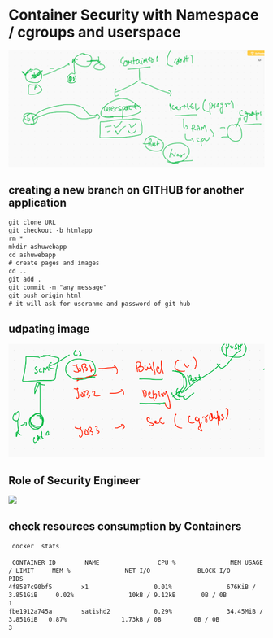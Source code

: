 # Container Security with Namespace / cgroups and userspace 

<img src="contsec.png">

## creating a new branch on GITHUB for another application 

```
git clone URL
git checkout -b htmlapp
rm *
mkdir ashuwebapp
cd ashuwebapp
# create pages and images
cd ..
git add .
git commit -m "any message"
git push origin html 
# it will ask for useranme and password of git hub 

```

##  udpating image

<img src="job.png">


## Role of Security Engineer 

<img src="devsec.png">

## check resources consumption by Containers

```
 docker  stats
 
 CONTAINER ID        NAME                CPU %               MEM USAGE / LIMIT     MEM %               NET I/O             BLOCK I/O           PIDS
4f8587c90bf5        x1                  0.01%               676KiB / 3.851GiB     0.02%               10kB / 9.12kB       0B / 0B             1
fbe1912a745a        satishd2            0.29%               34.45MiB / 3.851GiB   0.87%               1.73kB / 0B         0B / 0B             3

```

